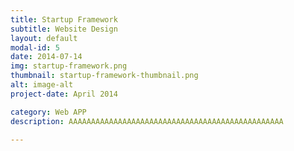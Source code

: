 ```yaml
---
title: Startup Framework
subtitle: Website Design
layout: default
modal-id: 5
date: 2014-07-14
img: startup-framework.png
thumbnail: startup-framework-thumbnail.png
alt: image-alt
project-date: April 2014

category: Web APP
description: AAAAAAAAAAAAAAAAAAAAAAAAAAAAAAAAAAAAAAAAAAAAAAAA

---
```

